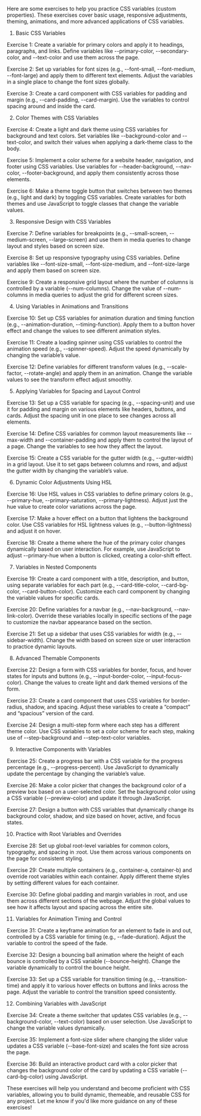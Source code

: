 Here are some exercises to help you practice CSS variables (custom properties). These exercises cover basic usage, responsive adjustments, theming, animations, and more advanced applications of CSS variables.

1. Basic CSS Variables

Exercise 1: Create a variable for primary colors and apply it to headings, paragraphs, and links. Define variables like --primary-color, --secondary-color, and --text-color and use them across the page.

Exercise 2: Set up variables for font sizes (e.g., --font-small, --font-medium, --font-large) and apply them to different text elements. Adjust the variables in a single place to change the font sizes globally.

Exercise 3: Create a card component with CSS variables for padding and margin (e.g., --card-padding, --card-margin). Use the variables to control spacing around and inside the card.

2. Color Themes with CSS Variables

Exercise 4: Create a light and dark theme using CSS variables for background and text colors. Set variables like --background-color and --text-color, and switch their values when applying a dark-theme class to the body.

Exercise 5: Implement a color scheme for a website header, navigation, and footer using CSS variables. Use variables for --header-background, --nav-color, --footer-background, and apply them consistently across those elements.

Exercise 6: Make a theme toggle button that switches between two themes (e.g., light and dark) by toggling CSS variables. Create variables for both themes and use JavaScript to toggle classes that change the variable values.

3. Responsive Design with CSS Variables

Exercise 7: Define variables for breakpoints (e.g., --small-screen, --medium-screen, --large-screen) and use them in media queries to change layout and styles based on screen size.

Exercise 8: Set up responsive typography using CSS variables. Define variables like --font-size-small, --font-size-medium, and --font-size-large and apply them based on screen size.

Exercise 9: Create a responsive grid layout where the number of columns is controlled by a variable (--num-columns). Change the value of --num-columns in media queries to adjust the grid for different screen sizes.

4. Using Variables in Animations and Transitions

Exercise 10: Set up CSS variables for animation duration and timing function (e.g., --animation-duration, --timing-function). Apply them to a button hover effect and change the values to see different animation styles.

Exercise 11: Create a loading spinner using CSS variables to control the animation speed (e.g., --spinner-speed). Adjust the speed dynamically by changing the variable’s value.

Exercise 12: Define variables for different transform values (e.g., --scale-factor, --rotate-angle) and apply them in an animation. Change the variable values to see the transform effect adjust smoothly.

5. Applying Variables for Spacing and Layout Control

Exercise 13: Set up a CSS variable for spacing (e.g., --spacing-unit) and use it for padding and margin on various elements like headers, buttons, and cards. Adjust the spacing unit in one place to see changes across all elements.

Exercise 14: Define CSS variables for common layout measurements like --max-width and --container-padding and apply them to control the layout of a page. Change the variables to see how they affect the layout.

Exercise 15: Create a CSS variable for the gutter width (e.g., --gutter-width) in a grid layout. Use it to set gaps between columns and rows, and adjust the gutter width by changing the variable’s value.

6. Dynamic Color Adjustments Using HSL

Exercise 16: Use HSL values in CSS variables to define primary colors (e.g., --primary-hue, --primary-saturation, --primary-lightness). Adjust just the hue value to create color variations across the page.

Exercise 17: Make a hover effect on a button that lightens the background color. Use CSS variables for HSL lightness values (e.g., --button-lightness) and adjust it on hover.

Exercise 18: Create a theme where the hue of the primary color changes dynamically based on user interaction. For example, use JavaScript to adjust --primary-hue when a button is clicked, creating a color-shift effect.

7. Variables in Nested Components

Exercise 19: Create a card component with a title, description, and button, using separate variables for each part (e.g., --card-title-color, --card-bg-color, --card-button-color). Customize each card component by changing the variable values for specific cards.

Exercise 20: Define variables for a navbar (e.g., --nav-background, --nav-link-color). Override these variables locally in specific sections of the page to customize the navbar appearance based on the section.

Exercise 21: Set up a sidebar that uses CSS variables for width (e.g., --sidebar-width). Change the width based on screen size or user interaction to practice dynamic layouts.

8. Advanced Themable Components

Exercise 22: Design a form with CSS variables for border, focus, and hover states for inputs and buttons (e.g., --input-border-color, --input-focus-color). Change the values to create light and dark themed versions of the form.

Exercise 23: Create a card component that uses CSS variables for border-radius, shadow, and spacing. Adjust these variables to create a “compact” and “spacious” version of the card.

Exercise 24: Design a multi-step form where each step has a different theme color. Use CSS variables to set a color scheme for each step, making use of --step-background and --step-text-color variables.

9. Interactive Components with Variables

Exercise 25: Create a progress bar with a CSS variable for the progress percentage (e.g., --progress-percent). Use JavaScript to dynamically update the percentage by changing the variable’s value.

Exercise 26: Make a color picker that changes the background color of a preview box based on a user-selected color. Set the background color using a CSS variable (--preview-color) and update it through JavaScript.

Exercise 27: Design a button with CSS variables that dynamically change its background color, shadow, and size based on hover, active, and focus states.

10. Practice with Root Variables and Overrides

Exercise 28: Set up global root-level variables for common colors, typography, and spacing in :root. Use them across various components on the page for consistent styling.

Exercise 29: Create multiple containers (e.g., container-a, container-b) and override root variables within each container. Apply different theme styles by setting different values for each container.

Exercise 30: Define global padding and margin variables in :root, and use them across different sections of the webpage. Adjust the global values to see how it affects layout and spacing across the entire site.

11. Variables for Animation Timing and Control

Exercise 31: Create a keyframe animation for an element to fade in and out, controlled by a CSS variable for timing (e.g., --fade-duration). Adjust the variable to control the speed of the fade.

Exercise 32: Design a bouncing ball animation where the height of each bounce is controlled by a CSS variable (--bounce-height). Change the variable dynamically to control the bounce height.

Exercise 33: Set up a CSS variable for transition timing (e.g., --transition-time) and apply it to various hover effects on buttons and links across the page. Adjust the variable to control the transition speed consistently.

12. Combining Variables with JavaScript

Exercise 34: Create a theme switcher that updates CSS variables (e.g., --background-color, --text-color) based on user selection. Use JavaScript to change the variable values dynamically.

Exercise 35: Implement a font-size slider where changing the slider value updates a CSS variable (--base-font-size) and scales the font size across the page.

Exercise 36: Build an interactive product card with a color picker that changes the background color of the card by updating a CSS variable (--card-bg-color) using JavaScript.

These exercises will help you understand and become proficient with CSS variables, allowing you to build dynamic, themeable, and reusable CSS for any project. Let me know if you'd like more guidance on any of these exercises!
